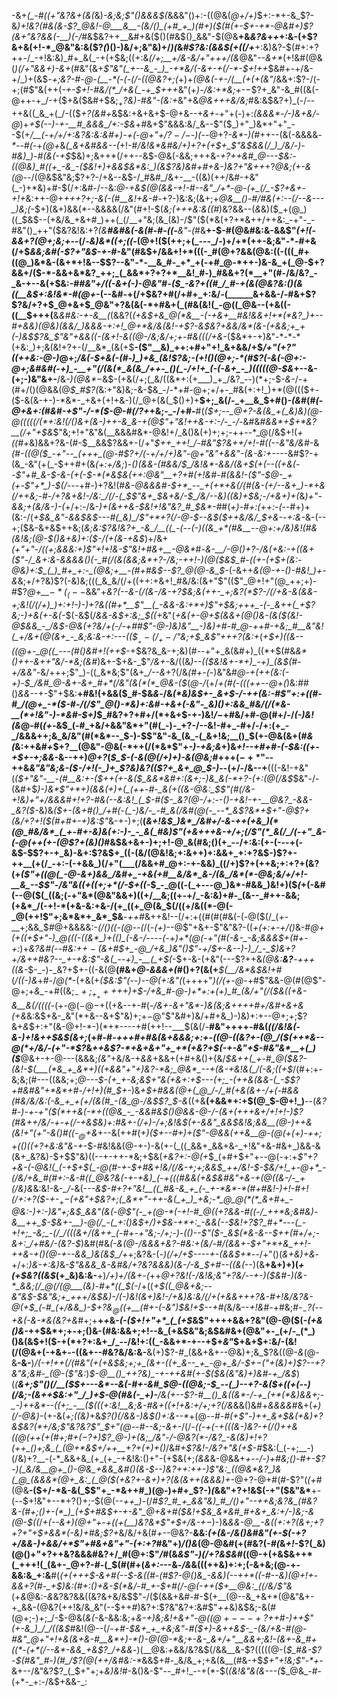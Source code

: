 -&+*(_-#((+"&?&+(&(*&)_-&;&;$"()&&&$(_&&&"()+:-((@&(_@+/+)_$+:-*+-&_$?-&_)+!&?(#&(&-$?_@&!-@___&__-(&/()_(+#_+_)(#+)($(#(+-$+-+*-@&#+)$?(&+"&?&&(*-__)(*-/_#&$&?++__&#+&($()(#&$()_&&"-$(@&__+&_&?&_+*+*+:&-(+$?&+&(+!-*_@&"&:&($?_(_)()-)&/+;&"&)+/_)(_&*_#$?&:(&&$(_+(_(_/+*__+:&)&?-$(#+:+?++-/_-+!&:&)_#+_&(_-+(+$&;((+:&_(/+;__+/&-&/+"+++/(&_@&"_--&+*_(+!&#(@&(_)(/+"&&+)-&+_(#&"(&+_$"&"(_+--&_-_)_-+*&/(-&+-+(/-*-$+!++_$&#+-+/&-+/_)+(&$_-+;&?-#-@-(__-*(-(-(/-((@&?+;(_+)+_(@&(-+-/(__(+(+(&"_/&&+:$?-/(-+;(#$"&(++(*-+-$+!-#&/(*_/+&(_-+_$+++*&"(+_)-/&:+*&;+_-$-$$?+_&"-&_#((&(-@++-+_/-+($+&($&#+$&;_$_+$?&)-#&"-(&:+_&"+&_@&+++&/&;_#&:&$&?+)_(-/--++&((_&_+(_/-(($_$+$$?($&#+_&$&:+&+&+$-@+&--+_&+_-+"+(-)+:_(&&&*_-_/-)&+&/-@_)+_+$(--)-+-__#_&&&_/+:-$&_+#&+$"&&&:&/_&--$"($_)+"_)&*+"+"_--$(+_/__(-+/+/+:&?&:&:&#+)-*+(-@+"+/$?-/-$-)(--*_@+?_-&*-)(#_++--(&(-&&&&_-*-_-#_(_-+_(@+_&*(_&+&#&&--(*+!-#_/&!&*&#&/+)+?+(+$+_$"&$&&(/_)_/&/-)-#&)_)-#(&(-+$_$&)+;&++*(/++--&$-@&(-&&;+++&-*+?++&#_@---$&:-((@&)_#((+_-&_-($&!+)+&&$&*&:_)(&$?&)&#+#+&-)&?+"&++*+?_@&;(+-&(@_--/(@&$&"&;$?+?-/+&--&$-/_#&#_/&+-__-((&)(++/&#-+&"(_-)+*&)+#-$(/+:&#-/--&:_@-+&$(@(&&-+!-#--&"_/+*-@-(+_(/_-$?+&+-+!+_&:++-@+*+++?+;_-&(-_(#__&!+&-#-*+?-)&:&;(&+;+*_@&__(_)-#_/___#&(+:--(/--_&--_-_)&;(*-$+)(&+)&&(*--&&&&(/&"(#+!-$(_&;(+++&:&((#_)&?&&--(*&*&)($_+(@_)((_$&$--(+&/&_+&+#_)++(_(/__+"&;(&_(&)-/$"($(*&(+?+*&++/++&:_-+"-_-#&"()_++"($&?&!&:+?_(&__#&#&(-&(#-#-((-__&"-(_#&__+-$-#(@&#&:&-&&$"_(+!(-&&+?(@+;&;+-_-(/-_&)&*((+;((-_(@+!($(++;+(_---_/-)+/+*(++-&;&"-*-#+&(/+$_&&;&#(-$?+"&$-+-#_-&"(#&$+/&&+!+*(((-_#(@+?&&(@&:((-(((_#+((@_)&*&-(&+*+!&--$$?--&"-*-__&_#-_+*_+(-+#_@-*++-)&-&_+(_@-$+?&&+/($-*-&&+&*&?_++;_(_&&*+?+?+*__&!_#-)_#&&+?(*__+"(#-/&/&?_-_&-+--&(+$&:-#_#&"+/((-&+(-)-@&"_#-_($_-&?+((#_/_#-+(&(@&?&:()(&((__&$+:&!&*-#(@+_-(--&#-+(/+$&?+#(/+#+_+:&/-(______&+&&-/-#&+$?$?&/+?+$_@+&+$_@&"+?&(&(-*+#&+(_(#&(&!(_-@((_@&--(+&((-((__$+++(__&*&#&:-+-&__(*(&&?(*(+&$+&_@(*&__-(-+&+__#&!&&+!+*(*&?_)+--#+&&)(@&)(&&/_)&&&-+:+!_@+*&/&(&!-+$?_-&$&?+&&/&*(&-(+&&;+_+(-)&$$?&_$"&"+&&((-(&+!_-&((@-/&;&/+;+_-#&((_(/+&-*($&*+-+)&"-*-*-*(+&:_)+;&(&!+?+-(/__&*_(&(+$__-($"__&)_++:+#+"+!_&+&&/+$_/+"($+?$"((++&:-@-)_@+;_/&(-$+&(-(#-)_)+&_(&!$?&;-(+!()(@+;-*(#$?(-&(-@+:-@+;&#&#(-+)_-__+"(/(&(*_&(&_/++-_()(_-/+!+_(-(-&+_-_)(((((@-$&_+--&-(+;-)&"&+-__/&_-)(@&*_$-$&$-(+&(/+;(_&/((&*+:(+___)_+_/&?_--)(*+;-$-_&-_/-+(#+/()(@&&(@_$_#$?(_&:+"&)&;-&-$&_-/-*+#-@+;+/+-_#&(+:+!_)+*(@((($+-($-&(&-+-)-*&*-_+&+(+!+&-)(/_@+(&(_$()+)+__$+;_&(/-_+__&_$+#()_-(&_#(#_(-@+&+:(#&#-+$"-/-*($-@-#(/$?+$_+&;-_-/+#-__#(*($+;--_@+?-&(&_+(_&)&)(@-@(((((/(*+:&!(/()&+(&-)++-&_&-+(@$"+"&!++&-+:-/-_-/-*&#&#_&&*+$+*&?__(/+"+$&_$"&;+!+"&"&(__&&&#&*-@&!+/_&()&(+)+;+;-++--*_@(/&$+!(_+((#+_&)&&+?&-(#-$__&&$?&&+-(/+"_$++_++!_/-#&"$?&++/+!-#((--&"&/&#_-&*(#-((@($_-+"--_(+++_(@-#$?+/(*-*+/+/+)&"-@+"&"+&&"-(&-&:+--*--&#$?-+(&_-&"(+(_-$++_#_+(&_(+:+/&;_)-*()_(_&&-_(_#&_&/_$_/&!&*-&&/(&+$($+$(--((+&(--$"+#_&-$-&-(+(-$-*(*&$_&(++:_@&"__+?+#_(+!&#-#(&&!-($"-$_@-_+(+-$"+*_)-$(/-*--+#_-_)+?&!(#_&-@&&&#-$+*_--_+(+*+&(/(#(&-(+/--&+_)-*+&(/++&;-#-/+?&+&!-/&:_/(/-(_$$"&+_$&+&/-$_/&/--&)((&)+$&;-/+&+)+(_&_)+"-&&;+(&/&___-)-_(_+/+:-/&-_)+(&++&-$&!+!&"&?_#_$&*-#_#(_+)-#+:(++:-(-_-#+)+(&:-/(_+$&_&"-&&$&$---#(_&)_/$"+*+?(/-@-$--&$($++&/&/_$+&-_-_+:&-_&-(--+;($&-&+&$++&;(_&;&:$?&!&?+_-&_/__((_-(--(-)((&_+*(#&__--@+:+/&)&!(#&(&!&;(@-$()&+&)+:($-/(+(&-+&$_)+/&+_(+"+"-/((+;&&&:+)$"+!+!&-$"&!+#&+__-@&*_#-*&_-__/-@()+?-/&(+_&:_-+((&_+_($"-/_&+:&-&&&&()(-_#(/(&(&&;&*+?-/&;-++!-)(@($&$_#-((+-(+$+(&:-@&)+:_$_(_)_#+_+:-_(@&;+__-(#+#&$-_-_$?_@(@-&_$-*(-&++*&_(@_-+-()-#&!_)+-&*&;+/+?&)$?(-&)&;(((_&_&/(/+((++:+&+!_#&/&:(&+"$"(($"_@+!+"(@_++;+)-#$?_@+__$-*(_(--$_&&"+*&?(--_&-(/(&-/&-+?_$&;&(++-_+;&?(*$?-/(/+&-&(&&-+;&!(/(/+)_)+:+!-)-)+?&*_((#+*__$"__(_-&&-&:+*+)$"+$&;+++_-(-_&++(_+$?&;-)+&(+-&(-_$(-&$(/_&&-&$+:&;_$((_+&"(*+&(+-@+$(&&+(@()&-(&($(_&!-@_$&&_-_/&$-@&(+?&/+(-/_-+#_#$"-@-)&)&"__-)&)+#-#_@-++#-+&;_#__&"&!(_+/&+(@(&+_-_&;&:&-+:---(($_$__+-(/_+-/$"&;+$_&$"_++_+?_(&:+*(_+$+)((&--((@+-_@((_---(#()&#+!(++$_-+$&?&_&-+;&)(#--+"+_&(&#+)_((*+$(#&_&*()+___+-&++"&/-*&;(_&#_)&+-$+&-_$"_/&+-_&/((&*_)--((_$&!&+-*+)_-+)_(&$(#-_+/_&&"-*&/+++;$"_)-((_&*&;$"(&+*_/--&*+?(/&_(#+-(-_)&"&#_@-+(++(&:(-+)_-_$_/&#_@-&+-&+_#+*(/&"(&(*(*_@&-($_(_@-/_(+/___+(#(_-((_(++--@+(_)&:_#_#()_&&-_-+-$"+$&:__+#&!(+&&($_#-$&_&_-/&_(*&)&$+-_&+$-/-$+$+(&:-#$"+:+((#-#_/(@+_-*($-#-/(/$"_@()-*&)+:&#-+&+(-&"-_&)()+:&&_#&/(/(*&-__(*+!&"-)-*&#-$+)_$_#&?+?+#+/(*+&+$-+-)&!_/_$-$+#&/+#-@(#+/-/_(-)&!(&_@-#(_(+-_&$_(-#_+&/+&&"&*+"(#(_-)-_+?-/--&!-#+_-#+/-/+:(+_-_/&&&++;&_&/&"(#(*&*--_$-)-$$"&"-&_(&_-(_&+!&;__()_$(+-@&(&+(#_&(_&:++&#_+_$+?__(@&"-@&(-*++(/(*&*$"+*-)-$+$&;&*+)&*+!--+#+#-(-$&:((+-+$+-+;&&-*&--++)_@+?_(_$_$-(-&(@(/+)+)-&(@&;_#+++$(-+*$"--++&_&"&"&;&-($-/+!(-_)+_$?&)&?(($?+_&+_@_$-)_--(+/-/&--+__(((-&!-+&"(_($+"&"-__-(#__&:+-($++(+-&($_&&*&#+:(&+;-)&_&(-*+?-(+:(@(/&$_$&"-/-(&#+$_)-)&*$"+*+)(&&(+)+(_(++-#-_&(+((&-@&:_$$"(#(/&-+!&)+"+/&&&#+!+?-#&(--&:&!_(_$-#($-_&?(@-/+:--()-+&!-+-__@&?_-&&-_&?($-_&)&_($+-(&+#()_/+#(-(_-)&/-_-#_&(/&#(@(-_--*_&$?&*+$+"-@$?+(&/+?+!($(#+#+-+)&:$"_&-+-)+;(__(_&+!&$_)&*_/&#+/-&-++(+&_)(*(@_#&/&*_(_+-#+-&)&(+:-)-_-_&(_#&)$"(+&+++&-+/+;(/$"(*_&(/_/(-+"_&-(-@(++(+-(@$?+(&)()_#&$&+&+-)+;+!-@_&(#&;()(+_--/+:&:(+-(---+(-&$-$$?+-+_&)-&+:$?&$+_((-(&/(@&!&;+:&++)+:&&+_+:+?&$-)$?+-++__(+(/_-+:-(-+&&_)(/+"(___(/&&+#_@+:-+-&&)_((/+)$?+(++&;+:+?+(&?(+_($"+((@(_-@-&+)&&_/&#+_-+&(+#__&/&*_&-/(&_/&*(*-@&;&/+/+!-__&_--$$"-/&"&((+((+;+*(/-$+((-_$_-_@((-(_+---@_)&*-#&&_)&!+)($_(_+(-&#(--@($(_((&;(-+"&*(@&"&&+)((+/__&;((+-+/_-&:&)+#-_(&--_#++-&&;(+&*_/(-+!-*(+&-&:+&-/(+_((+_@(&_$(/((+/&((*-@(-_@(++!$"+;&*&*+_&*_$&__-_++#_&++&!--(/+:+((#(#(#&(-(_-_@($(/_(+-__+;&&_$_#_@+&&&&:-_(/()((-*(@-*-(_/(-_(+)_--@$"+&+-$"&"&?-((_+(+:+-+/()_&-#_@+(+*((+$+"-)_@(((-((&*_)+(()_(-&-/----(-+)+*(@(-+"(#(-&-_-&;&&&$+*(#+-+:_)+*&?&#(--#&:+$+-($&+_#_$+_-@_/+&_)&"()$"-_+/_$+-&--)-)_/_-_$_)&_+?+/&++#&?--_+-+&:$"-&(_--+)_-__(_+$(*-$+-&-(+&"(---$?++&_(@&:__&?__-+++((&_-$-_-)-_&?+$+-((-&(@__(#&+_@-&&&+(_#()+?(&(+___$(__/&*&$&!+#_(_/((-)&_+#-/_@(*_-(+&(+*($&:$"(--)-_-@(_+:&"(*(++++"_)(/(+-@-_+#$"&&-@(#(@$"-@+;+*&_-*+#((&;_$_-+;_+_++++$+)+$-/+&_#-@-)+*+:+(+)_#_(&/+"(/($&((*+&-&__&*(/((((-_(+-@($-@-$+((+&--+-#(-_/&*+*-&+"&*-)&(&;&++++#+/&#+&+&(+&_&:&$+&-_&"(*+&--&+$"&)+;+$-@$"$"&#+)&/+#+&_)-)&)+:+--@+;+;$?&+_&_$+:+"(&-@+!-*-)(*+*----+#(++!--___$(&(/-__#&"+$+$++-#&(_((/&!&(-&-)+!&++$&$(&+;_(+#-#-*+++#+#&_(&+_&&&;+:+-(_(@_-((&?+-(@_/(*_$(++*&--@(*+/&/-(+"-*$?_&_++&$?-*+&+&+"+_+*(+&?+$(-+-&"+$-#&"&*__+(_)($___@&+-+-@---(&&&;_(&"_+&/&-+_&&_+&&+(+#+&()+(&/_$&++(_+-#_@($&?-(&!-$(___(*&_+_&*+)((+&&"+"+)&?-*&;_@&*_--+(&-+&!&(_/(-&;((+$_/(#+:+-&;&;(#---((&&;+;_@---$-(+_+-&;&$+"&(+&+:+$---(+;_-(++&(&&-(_-$$?+#&#&"+*&*+#-/+!+)(#_$+-_)&_+$+#&&(@+(_@_/-/_#(+&(&+-/+(-#&&(#&/&/&:(-&_+_+(+/(&(#_-(&_@-/&$$?_$-&_((+&__(+&&*+:+$(@_$-@+!_)__--(*&?_#-)_-+-+"($(*++&(-*+((@&_-_-&&#&$()_@&&-@-/-(&+(++_+&+/+!+!-)$?(#&++/&/-+-+(/-+&$&)+:_#&+-_(/+)-/+;&!&$(+-&&"_&&$&!&;&&__(@-)++&(&!+"(_+"-&()_#((-$_@+$&*+--&(++#(*+)($+--#+)+($"-@&&(++_&__@-(_@(+(_+)-_+$+;+(()((+?+$&:&"&-+*-$-#&!&&(@-+-)-&(+-(_((_&&+_&&+&-_+!&"+&-#&+_)&&-&(&+_&?&)-$+$$"&)((--+-++-*&;+$&(_+&?+:-@(+_$_(+#+$+"+--@(-+:+*$"+?+&-(-@&!(_(-+$+$(_-@(#-+-$+#&_+!&/(/&-+;+;_&&$_++/&!-$-$&/+!_+-@+*_-(/&/+&_#(#+:-&-#((_@&?&(-+-+&)_(-+(((#&&(+&$&#&"+&-+(@(_(&-/_-_+(/&)&*&:&!-&-*_/-*&(-*--&$-#+?+"&!__((_#&-&_+_(-_+-*&*-*(#+#&!-)+!-#+!(/+:+?($-+-$_+-$(+&"+$&?+;(_&*+"-++-&(_+_)_+&;-*_@_@(*(*_&+#+_-@&:-)+:-)&"+;&$_&&"(&(*-*_@$"(-_+(@-*(-+!-#_@((+?&&-#((-/_++*&;&#&)-&__++_$-$&+-__)-@(/_-(_+:()&$+/_)+*_$&-+*+:_-&&(--$&!+?$?_#+*---(_-+!+;_-&;_-(/_/(((&+/(&++_(-#+-+"&;-/+;-)-(()--$"($-_&$(*&-&--$++(#+/+;-&+:_/+#&/-(&?-$_)&#(#&*(_-&(@-/&&&+&?-#&:+(&/-#_/(&&+-$+"+*+&_++!-++&-+()(@-+--&&_)&(&$_/+*+;&?&-(_-)(/+/+$----+-(&&$+*_--/+"()(_&+&)+&_-+/+:_)&-+:&)_&-_$"&&&_&-&#&/+?&?&&&)(&-/-&_$+#--((&$($_--)(&__+&+)+)(_+(+$&?((&$_(+_&)&:&-__+)_/+)+/(&+_-_(_++_@+?&!(*-/&!&;&"+?&/-*-+-)($&#-)(&-*_&&;(/_@(/(@___(&)-#+*((_$(-_/+((*+$((_@&+&;--&"&$-$&"&;+_+++/&$&)-/(_-)&!(&+)&!-/+_&)&:&/(/+_(+&&+$+$+?_&-#+!&/&?&_-@(_+$_(-#_(+/&&_)-$+?&$_@((+$__(#+-(-&"_)_$&!+$--+#(*&/&--*+!&#-*+#&;_#-$_-$?(--+&(-&-*&(&?+&_#+;+__+_+_&-_(-($+!+"+*_(_(+$_&$"++++&&+?&"(@-@($(_-(+&()&-_++$&*+;+-+;()&-(#&:&&+;+!--&_(+&$&"&;&$&#&+(@&"+-_(+/-_(*_)()&(&$+!($-+(*+?+:&+_/_--/&!+:((_-&&+*-+--+$+_&"_$+&+$+:&/-(&!(/(@&+(-+&+_-_-((&+--#&?&/&:&-__&(+)$?-#_(&&+&+--@&)+;&_$?&((@_-&_(@-&__-&-__)___/(-+!++(/(#&"(+(+_&_$&;+;+_(&+-((+_&--_+_-@+_&/-$+$-($"+(&)+)$?--+?&"&;&#-_(@-($"&:_)_$-@__()_++?&)_-+-++&#(+-$($&(&"&)+)&#-+_/&$_)(*(__&+;$"()(/__($_$+---&*--&(-#+-&#_$_@-((@&;-$_--(_)--+?-&($+((+(--)(/&;-(&++$&:+"_/_)+$-@(#&(-_+)-__/&(+-_-$?-#__()_&((&*-/-+_(+*(*&)&&+;-_-)++&*--((+;_-__($_(((+:&!__&;&-_#&+(_($+!+$&:+/+;+?(/&*&&()&#+_&&&&_#&+(_+)(/-@&)_-(+-&(_+;((&)_+&_$?()(/&&-)&$()+:&--*_+(@--_#-#(+$"-)++_&+$&*(+&)+?&$&?(*+/&;$"&?&?$"_$+"(@-*-#--&;-&+-_/(/-*((-+(-+(((&-_)&?-+(/()++&((@(++_(+(#+;_#+$(-$?+)$?_@-)+(&;_/&"-/-@&?(*-/&?_-&(&)+!+?(++_()+;&_(_(@+*&$+/++__+?+(+)+_(*_)_/&#_$+$$?&!-/&?+"&(+$-#_$&:(_(-+;__-)(/&)+?__-(-*_&&+&_(+_(+_-+&!&:()+"-(+$&(+;_(&&_&-@&&+*+--/-)+#&;()-#+-$?-)(_&/&__@+_()-@&_+&&_&#()(&-$_--)&?_++:++-)$"&:_((@&*&?_)&(_@_(&&&*(@+_&:_(_@($(+&?_+-&+)+?(&(&_++(&&&)+*-@+?-@+#(#-$$?$"(_(+_#(@&__-($+/-*&-&(_$$"+_-*&++#_)(@-)+#+_$?-)_(_&&"+?+!&$(-+"($&"&*__+-(--$+!&"+--*+?()+;-$(@(--*++_)-*(/_#$?_#_+_&&"&)_#_/()+"--++&;&?&_(#&?&-(#+;()+-(*_)_(+$+#&$+-+-&"_@+&+#($&!+$&_&*&#_#+&+_&:+/-)&;-&(@-$((_/_+(--&+)(@+"+-+((+(__)&?&*$"+$+/&-+$-$_)-)&*&&-@__-&((+:+?(&+;+?+?+"+$+&&*(-&)+#&;$?+*&/&/+&(#_+_--@&?-__&&:_(+(&*-/&*()&#&"(+-$(-+?+/&&-)+&&/+*$"+#&+&"+"-(+:+?_#&"+)_/()&_(@-@&#(+(#&?(-_#(_&_+!_-$?(_&)(@()+"+?++&?&&&#&?+/_#(@+:$"_/_#(&_&$"-)(/+?&$&#_((@-+(+&$&++*(_+++!(_(&+-_@+?-#-(_$(#(#+(_&+:-_--&_-/&_&(((++&)+:+;(-&+&;(@-+-&&:&_+:&__#(*(_+(+++$-&+#(--$-_&((#-_(#$?-@()&_-&&)(--++*((-#--&)(@+!+-&&+?(#-_+$_)&:(#+:()+&-$(*&/-#_+-$+#(/-@(-++($+__@&:_((/&/$"&*(+_&_@&:-*&*&?&?&&((&?&+&/&$$"-/($(&&+&#-#-$(+__(@--&_+&+*(@&"&+-+_&&-(@&?(++!&/&_&"(--$++_#_)&?+:$?&"&?+:&#$"_++_&)&$&;-&(#(@+;-)+;_/-$-@&(_&(-_&-&&:&;+_&-+)&;&!+&+"-@($(@+---+?+$+#-)++$"(+-&_)_/_/((&$_#&!(@--(/-*+#_-_$&+_+_+&;&"-#($+)-&++&$-_-(&/+&-#(@-#&"_@+"+!+&(&+&-#__&*+)-*()-@(@-*&;+-&-_&+/+"__&&+;&!-(&+-&_#+((*-(+*(/--&*-&&_+&$?_/+&&*-)(__@&:_+_&&/&?&$(/&&__&-$?(((((@-(_$_#&-$?-$(#&"_#-)(#_/$?(@(++/&#&:-*_&&$+#-_&/&_+;+&(&__(#&-+$_$+"+!&;$"-*+_-&+--/&"&?$?_(_$+"+;+_&)&!_#-&()&-$"--_#+!_--+(*-$(_(*&!&"&(&---(*_$_@&_-#-(+*-_+:-/&$+&&-_:
